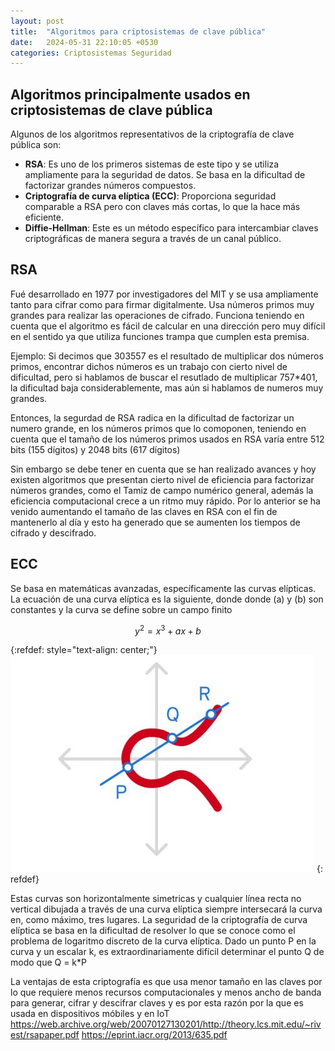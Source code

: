```yaml
---
layout: post
title:  "Algoritmos para criptosistemas de clave pública"
date:   2024-05-31 22:10:05 +0530
categories: Criptosistemas Seguridad
---
```


## Algoritmos principalmente usados en criptosistemas de clave pública
Algunos de los algoritmos representativos de la criptografía de clave pública son:
- **RSA**: Es uno de los primeros sistemas de este tipo y se utiliza ampliamente para la seguridad de datos. Se basa en la dificultad de factorizar grandes números compuestos.
- **Criptografía de curva elíptica (ECC)**: Proporciona seguridad comparable a RSA pero con claves más cortas, lo que la hace más eficiente.
- **Diffie-Hellman**: Este es un método específico para intercambiar claves criptográficas de manera segura a través de un canal público.


## RSA
Fué desarrollado en 1977 por investigadores del MIT y se usa ampliamente tanto para cifrar como para firmar digitalmente. Usa números primos muy grandes para realizar las operaciones de cifrado. Funciona teniendo en cuenta que el algoritmo es fácil de calcular en una dirección pero muy difícil en el sentido ya que utiliza funciones trampa que cumplen esta premisa. 

Ejemplo: Si decimos que 303557 es el resultado de multiplicar dos números primos, encontrar dichos números es un trabajo con cierto nivel de dificultad, pero si hablamos de buscar el resutlado de multiplicar 757*401, la dificultad baja considerablemente, mas aún si hablamos de numeros muy grandes.

Entonces, la segurdad de RSA radica en la dificultad de factorizar un numero grande, en los números primos que lo comoponen, teniendo en cuenta que el tamaño de los números primos usados en RSA varía entre 512 bits (155 dígitos) y 2048 bits (617 dígitos)

Sin embargo se debe tener en cuenta que se han realizado avances y hoy existen algoritmos que presentan cierto nivel de eficiencia para factorizar números grandes, como el Tamiz de campo numérico general, además la eficiencia computacional crece a un ritmo muy rápido. Por lo anterior se ha venido aumentando el tamaño de las claves en RSA con el fin de mantenerlo al día y esto ha generado que se aumenten los tiempos de cifrado y descifrado.

## ECC
Se basa en matemáticas avanzadas, específicamente las curvas elípticas. La ecuación de una curva elíptica es la siguiente, donde donde \(a\) y \(b\) son constantes y la curva se define sobre un campo finito

$$
y^2=x^3 + ax + b
$$

{:refdef: style="text-align: center;"}
![Image](/assets/curvaeliptic.JPG)
{: refdef}

Estas curvas son horizontalmente simetricas y cualquier línea recta no vertical dibujada a través de una curva elíptica siempre intersecará la curva en, como máximo, tres lugares. La seguridad de la criptografía de curva elíptica se basa en la dificultad de resolver lo que se conoce como el problema de logaritmo discreto de la curva elíptica. Dado un punto P en la curva y un escalar k, es extraordinariamente difícil determinar el punto Q de modo que Q = k*P

La ventajas de esta criptografía es que usa menor tamaño en las claves por lo que requiere menos recursos computacionales y menos ancho de banda para generar, cifrar y descifrar claves y es por esta razón por la que es usada en dispositivos móbiles y en IoT
https://web.archive.org/web/20070127130201/http://theory.lcs.mit.edu/~rivest/rsapaper.pdf
https://eprint.iacr.org/2013/635.pdf
